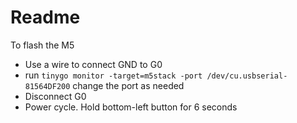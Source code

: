 # Readme

To flash the M5


* Use a wire to connect GND to G0
* run `tinygo monitor -target=m5stack -port /dev/cu.usbserial-81564DF200` change the port as needed
* Disconnect G0
* Power cycle. Hold bottom-left button for 6 seconds

